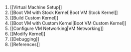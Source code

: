 1. [[Virtual Machine Setup]]
2. [[Boot VM with Stock Kernel|Boot VM Stock Kernel]]
3. [[Build Custom Kernel]]
4. [[Boot VM with Custom Kernel|Boot VM Custom Kernel]]
5. [[Configure VM Networking|VM Networking]]
6. [[Modify Kernel]]
7. [[Debugging]]
8. [[References]]
